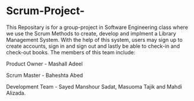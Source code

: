 # Scrum-Project-
This Repositary is for a group-project in Software Engineering class where we use the Scrum Methods to create, develop and implment a Library Management System. With the help of this system, users may sign up to create accounts, sign in and sign out and lastly be able to check-in and check-out books.
The members of this team include:

Product Owner - Mashall Adeel

Scrum Master - Baheshta Abed

Development Team - Sayed Manshour Sadat, Masuoma Tajik and Mahdi Alizada.
